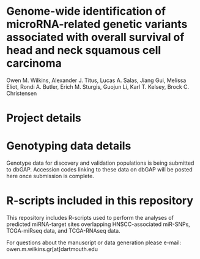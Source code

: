 # Genome-wide identification of microRNA-related genetic variants associated with overall survival of head and neck squamous cell carcinoma

Owen M. Wilkins, Alexander J. Titus, Lucas A. Salas, Jiang Gui, Melissa Eliot, Rondi A. Butler, Erich M. Sturgis, Guojun Li, Karl T. Kelsey, Brock C. Christensen

# Project details


# Genotyping data details 

Genotype data for discovery and validation populations is being submitted to dbGAP. Accession codes linking to these data on dbGAP will be posted here once submission is complete. 

# R-scripts included in this repository 

This repository includes R-scripts used to perform the analyses of predicted miRNA-target sites overlapping HNSCC-associated miR-SNPs, TCGA-miRseq data, and TCGA-RNAseq data. 

For questions about the manuscript or data generation please e-mail: owen.m.wilkins.gr[at]dartmouth.edu
